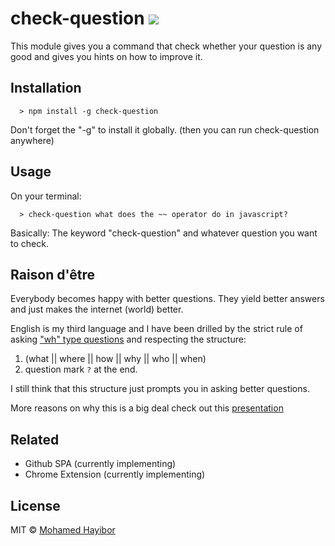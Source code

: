 # check-question ![](https://img.shields.io/badge/status-stable-green.svg)

This module gives you a command that check whether your question is any good and gives you hints on how to improve it.

## Installation
```
  > npm install -g check-question
```

Don't forget the "-g" to install it globally. (then you can run check-question anywhere)

## Usage

On your terminal:

```
  > check-question what does the ~~ operator do in javascript?
```
Basically: The keyword "check-question" and whatever question you want to check.


## Raison d'être

Everybody becomes happy with better questions. They yield better answers and just makes the internet (world) better.

English is my third language and I have been drilled by the strict rule of asking ["wh" type questions](https://en.wikipedia.org/wiki/Question#wh) and respecting the structure:

1. (what || where || how || why || who || when)
2. question mark `?` at the end.

I still think that this structure just prompts you in asking better questions.

More reasons on why this is a big deal check out this [presentation](http://slides.com/mohamedhayibor/mckinsey-hackathon/fullscreen)

## Related
- Github SPA (currently implementing)
- Chrome Extension (currently implementing)

## License
MIT © [Mohamed Hayibor](https://github.com/mohamedhayibor)
